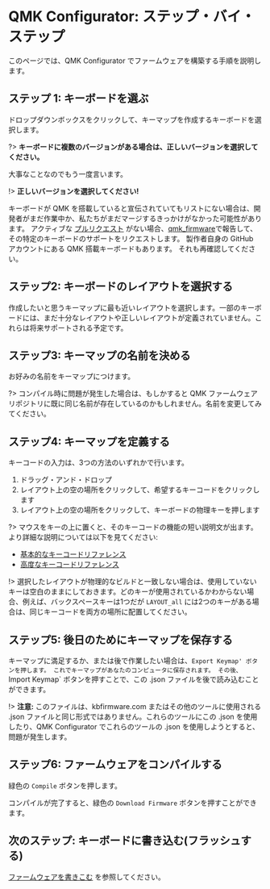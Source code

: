 # QMK Configurator: ステップ・バイ・ステップ

<!---
  grep --no-filename "^[ ]*git diff" docs/ja/*.md | sh
  original document: 0.9.0:docs/configurator_step_by_step.md
  git diff 0.9.0 HEAD -- docs/configurator_step_by_step.md | cat
-->

このページでは、QMK Configurator でファームウェアを構築する手順を説明します。

## ステップ 1: キーボードを選ぶ

ドロップダウンボックスをクリックして、キーマップを作成するキーボードを選択します。

?> **キーボードに複数のバージョンがある場合は、正しいバージョンを選択してください。**

大事なことなのでもう一度言います。

!> **正しいバージョンを選択してください!**

キーボードが QMK を搭載していると宣伝されていてもリストにない場合は、開発者がまだ作業中か、私たちがまだマージするきっかけがなかった可能性があります。
アクティブな [プルリクエスト](https://github.com/qmk/qmk_firmware/pulls?q=is%3Aopen+is%3Apr+label%3Akeyboard) がない場合、[qmk_firmware](https://github.com/qmk/qmk_firmware/issues)で報告して、その特定のキーボードのサポートをリクエストします。
製作者自身の GitHub アカウントにある QMK 搭載キーボードもあります。
それも再確認してください。

## ステップ2: キーボードのレイアウトを選択する

作成したいと思うキーマップに最も近いレイアウトを選択します。一部のキーボードには、まだ十分なレイアウトや正しいレイアウトが定義されていません。これらは将来サポートされる予定です。

## ステップ3: キーマップの名前を決める

お好みの名前をキーマップにつけます。

?> コンパイル時に問題が発生した場合は、もしかすると QMK ファームウェアリポジトリに既に同じ名前が存在しているのかもしれません。名前を変更してみてください。

## ステップ4: キーマップを定義する

キーコードの入力は、3つの方法のいずれかで行います。

1. ドラッグ・アンド・ドロップ
2. レイアウト上の空の場所をクリックして、希望するキーコードをクリックします
3. レイアウト上の空の場所をクリックして、キーボードの物理キーを押します

?> マウスをキーの上に置くと、そのキーコードの機能の短い説明文が出ます。より詳細な説明については以下を見てください:

* [基本的なキーコードリファレンス](ja/keycodes_basic)
* [高度なキーコードリファレンス](ja/feature_advanced_keycodes)

!> 選択したレイアウトが物理的なビルドと一致しない場合は、使用していないキーは空白のままにしておきます。どのキーが使用されているかわからない場合、例えば、バックスペースキーは1つだが `LAYOUT_all` には2つのキーがある場合は、同じキーコードを両方の場所に配置してください。

## ステップ5: 後日のためにキーマップを保存する

キーマップに満足するか、または後で作業したい場合は、`Export Keymap' ボタンを押します。
これでキーマップがあなたのコンピュータに保存されます。
その後、`Import Keymap` ボタンを押すことで、この .json ファイルを後で読み込むことができます。

!> **注意:** このファイルは、kbfirmware.com またはその他のツールに使用される .json ファイルと同じ形式ではありません。これらのツールにこの .json を使用したり、QMK Configurator でこれらのツールの .json を使用しようとすると、問題が発生します。

## ステップ6: ファームウェアをコンパイルする

緑色の `Compile` ボタンを押します。

コンパイルが完了すると、緑色の `Download Firmware` ボタンを押すことができます。

## 次のステップ: キーボードに書き込む(フラッシュする)

[ファームウェアを書きこむ](ja/newbs_flashing) を参照してください。
